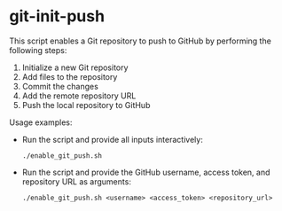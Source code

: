 # git-init-push
This script enables a Git repository to push to GitHub by performing the following steps:
  1. Initialize a new Git repository
  2. Add files to the repository
  3. Commit the changes
  4. Add the remote repository URL
  5. Push the local repository to GitHub

Usage examples:
  - Run the script and provide all inputs interactively:

    ```./enable_git_push.sh```

  - Run the script and provide the GitHub username, access token, and repository URL as arguments:

    ```./enable_git_push.sh <username> <access_token> <repository_url>```
